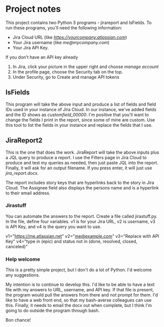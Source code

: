 # Project notes
This project contains two Python 3 programs - jirareport and lsFields.  To run these programs, you'll need the following information:
* Jira Cloud URL (like _https://yourcompany.atlassian.com_)
* Your Jira username (like _me@mycompany.com_)
* Your Jira API Key.

If you don't have an API key already
1. In Jira, click your picture in the upper right and choose _manage account_
2. In the profile page, choose the Security tab on the top.
3. Under Security, go to Create and manage API tokens

## lsFields
This program will take the above input and produce a list of fields and field IDs used in your instance of Jira Cloud.  In our instance, we've added fields and the ID shows as _customfield\_00000_.  I'm positive that you'll want to change the fields I print in the report, since some of mine are custom.  Use this tool to list the fields in your instance and replace the fields that I use.

## JiraReport2
This is the one that does the work.  JiraReport will take the above inputs plus a JQL query to produce a report.  I use the Filters page in Jira Cloud to produce and test my queries as needed, then just paste JQL into the report.  Finally, it will ask for an output filename.  If you press enter, it will just use _jira_report.docx_.

The report includes story keys that are hyperlinks back to the story in Jira Cloud.  The Assignee field also displays the persons name and is a hyperlink to their email address.

### Jirastuff
You can automate the answers to the report.  Create a file called jirastuff.py.  In the file, define four variables.  v1 is for your Jira URL, v2 is username, v3 is API Key, and v4 is the query you want to use.

v1="https://me.atlassian.net"
v2="me@example.com"
v3="Replace with API Key"
v4="type in (epic) and status not in (done, resolved, closed, canceled)"

### Help welcome
This is a pretty simple project, but I don't do a lot of Python.  I'd welcome any suggestions.

My intention is to continue to develop this.  I'd like to be able to have a text file with my answers to URL, username, and API key.  If that file is present, the program would pull the answers from there and not prompt for them.  I'd like to have a web front end, so that my bash-averse colleagues can use this.  Finally, it needs to email the docx out when complete, but I think I'm going to do outside the program through bash.

Bon chance!